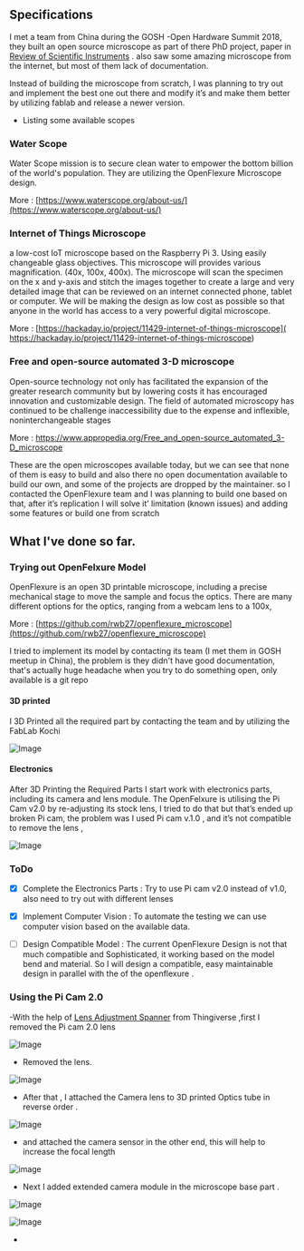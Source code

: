 ## Specifications

I met a team from China during the GOSH -Open Hardware Summit 2018, they built an open source microscope as part of there PhD project, paper in [Review of Scientific Instruments](https://aip.scitation.org/doi/10.1063/1.4941068)  . also saw some amazing microscope from the internet, but most of them lack of documentation. 

Instead of building the microscope from scratch, I was planning to try out and implement the best one out there and modify it’s and make them better by utilizing fablab and release a newer version. 

* Listing some available scopes 

### Water Scope

Water Scope mission is to secure clean water to empower the bottom billion of the world's population. They are utilizing the OpenFlexure Microscope design. 

More : [https://www.waterscope.org/about-us/](https://www.waterscope.org/about-us/)

### Internet of Things Microscope

a low-cost IoT microscope based on the Raspberry Pi 3. Using easily changeable glass objectives. This microscope will provides various magnification. (40x, 100x, 400x). The microscope will scan the specimen on the x and y-axis and stitch the images together to create a large and very detailed image that can be reviewed on an internet connected phone, tablet or computer. We will be making the design as low cost as possible so that anyone in the world has access to a very powerful digital microscope.

More : [https://hackaday.io/project/11429-internet-of-things-microscope]( https://hackaday.io/project/11429-internet-of-things-microscope)

### Free and open-source automated 3-D microscope

Open-source technology not only has facilitated the expansion of the greater research community but by lowering costs it has encouraged innovation and customizable design. The field of automated microscopy has continued to be challenge inaccessibility due to the expense and inflexible, noninterchangeable stages

More : [https://www.appropedia.org/Free_and_open-source_automated_3-D_microscope
](https://www.appropedia.org/Free_and_open-source_automated_3-D_microscope
)


These are the open microscopes available today, but we can see that none of them is easy to build and also there no open documentation available to build our own, and some of the projects are dropped by the maintainer. so I contacted the OpenFlexure team and I  was planning to build one based on that, after it’s replication I will solve it’ limitation (known issues) and adding some features or build one from scratch 

## What I've done so far.

### Trying out OpenFelxure Model  

OpenFlexure is an open 3D printable microscope, including a precise mechanical stage to move the sample and focus the optics. There are many different options for the optics, ranging from a webcam lens to a 100x, 

More : [https://github.com/rwb27/openflexure_microscope](https://github.com/rwb27/openflexure_microscope)

I tried to implement its model by contacting its team (I met them in GOSH meetup in China), the problem is they didn't have good documentation, that's actually huge headache when you try to do something open, only available is a git repo 

#### 3D printed 
I 3D Printed all the required part by contacting the team and by utilizing the FabLab Kochi 

![Image](https://raw.githubusercontent.com/salmanfarisvp/Fab-MicroScope/master/res/img/3d_print.jpg) 


#### Electronics 

After 3D Printing the Required Parts I start work with electronics parts, including its camera and lens module. 
The OpenFelxure is utilising the Pi Cam v2.0 by re-adjusting its stock lens, I tried to do that but that’s ended up broken Pi cam, the problem was I used Pi cam v.1.0 , and it’s not compatible to remove the lens , 

![Image](https://raw.githubusercontent.com/salmanfarisvp/Fab-MicroScope/master/res/img/pi_cam_one.jpg) 


### ToDo

- [x] Complete the Electronics Parts : Try to use Pi cam v2.0 instead of v1.0,  also need to try out with different lenses 
- [x] Implement Computer Vision : To automate the testing we can use computer vision based on the available data.
- [ ] Design Compatible Model : The current OpenFlexure Design is not that much compatible and Sophisticated, it working based on the model bend and material. So I will design a compatible,  easy maintainable design in parallel with the of the openflexure .


### Using the Pi Cam 2.0 

-With the help of [Lens Adjustment Spanner](https://www.thingiverse.com/thing:1574661) from Thingiverse ,first I removed the Pi cam 2.0 lens 

![Image](https://raw.githubusercontent.com/salmanfarisvp/Fab-MicroScope/master/res/img/lens_remover001.jpg)

- Removed the lens.

![Image](https://raw.githubusercontent.com/salmanfarisvp/Fab-MicroScope/master/res/img/pi_cam_two.jpg)

- After that , I attached the Camera lens to 3D printed Optics tube in reverse order .

![Image](https://raw.githubusercontent.com/salmanfarisvp/Fab-MicroScope/master/res/img/reverse001.jpg)

- and attached the camera sensor in the other end, this will help to increase the focal length

![image](https://raw.githubusercontent.com/salmanfarisvp/Fab-MicroScope/master/res/img/reverse002.jpg)

- Next I added extended camera module in the microscope base part .

![Image](https://raw.githubusercontent.com/salmanfarisvp/Fab-MicroScope/master/res/img/camermoduleaddon.jpg)

![Image](https://raw.githubusercontent.com/salmanfarisvp/Fab-MicroScope/master/res/img/body.jpg) 

-



